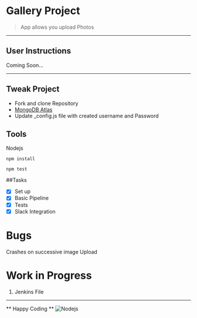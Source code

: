 # Gallery Project

> App allows you upload Photos

---

## User Instructions 
Coming Soon...

---
## Tweak Project
* Fork and clone Repository
* [MongoDB Atlas](https://www.mongodb.com/atlas/database)
* Update _config.js file with created username and Password

## Tools
Nodejs
```
npm install
```
```
npm test
```

##Tasks
*[x] Set up
*[x] Basic Pipeline
*[x] Tests
*[x] Slack Integration

# Bugs
Crashes on successive image Upload

# Work in Progress
1. Jenkins File

---
** Happy Coding **
![Nodejs](https://imgs.search.brave.com/lCoqkVSMbXJWFRuqhJQMyRTFhEHyRs1KMlpLAV2aLfw/rs:fit:1024:683:1/g:ce/aHR0cDovL3d3dy5j/b2luc3BlYWtlci5j/b20vd3AtY29udGVu/dC91cGxvYWRzLzIw/MTYvMDIvbm9kZS1w/ZXJmZWN0LWludGVy/bmV0LXRoaW5ncy1k/ZXNwaXRlLWZvb3Rw/cmludC1pc3N1ZXMt/c3BvdGxpZ2h0LTAx/LmpwZw)
